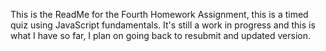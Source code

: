 This is the ReadMe for the Fourth Homework Assignment, this is a timed quiz using JavaScript fundamentals.
It's still a work in progress and this is what I have so far, I plan on going back to resubmit and updated version.  
